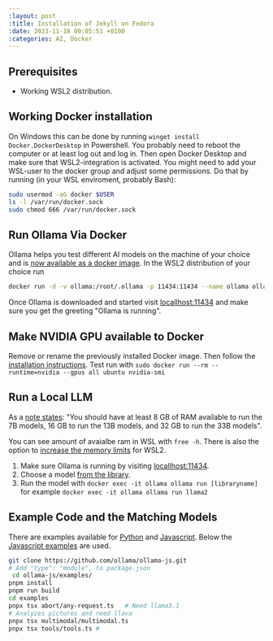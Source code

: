 ```yaml
--- 
:layout: post
:title: Installation of Jekyll on Fedora
:date: 2023-11-18 00:05:51 +0100
:categories: AI, Docker
---
```


## Prerequisites

* Working WSL2 distribution.

## Working Docker installation

On Windows this can be done by running `winget install Docker.DockerDesktop` in Powershell.
You probably need to reboot the computer or at least log out and log in.
Then open Docker Desktop and make sure that WSL2-integration is activated.
You might need to add your WSL-user to the docker group and adjust some permissions.
Do that by running (in your WSL enviroment, probably Bash):

```sh
sudo usermod -aG docker $USER
ls -l /var/run/docker.sock
sudo chmod 666 /var/run/docker.sock
```

## Run Ollama Via Docker

Ollama helps you test different AI models on the machine of your choice and is
[now available as a docker image](https://ollama.com/blog/ollama-is-now-available-as-an-official-docker-image).
In the WSL2 distribution of your choice run

```sh
docker run -d -v ollama:/root/.ollama -p 11434:11434 --name ollama ollama/ollama
```

Once Ollama is downloaded and started visit <locallhost:11434> and make sure you get the greeting "Ollama is running".

## Make NVIDIA GPU available to Docker

Remove or rename the previously installed Docker image. Then follow the [installation instructions](https://docs.nvidia.com/datacenter/cloud-native/container-toolkit/latest/install-guide.html#installing-with-apt). Test run with `sudo docker run --rm --runtime=nvidia --gpus all ubuntu nvidia-smi`

## Run a Local LLM

As a [note states](https://github.com/ollama/ollama): "You should have at least 8 GB of RAM available to run the 7B models, 16 GB to run the 13B models, and 32 GB to run the 33B models".

You can see amount of avaialbe ram in WSL with `free -h`. There is also the option to
[increase the memory limits]( https://fizzylogic.nl/2023/01/05/how-to-configure-memory-limits-in-wsl2) for WSL2.

1. Make sure Ollama is running by visiting <locallhost:11434>. 
2. Choose a model [from the library](https://ollama.com/library).
3. Run the model with `docker exec -it ollama ollama run [libraryname]` for example
`docker exec -it ollama ollama run llama2`

## Example Code and the Matching Models

There are examples available for
[Python](https://github.com/ollama/ollama-python/blob/main/examples/tools/main.py)
and [Javascript](https://github.com/ollama/ollama-js).
Below the [Javascript examples](https://github.com/ollama/ollama-js/blob/main/examples/tools/tools.ts) are used.

```sh
git clone https://github.com/ollama/ollama-js.git
# Add "type": "module", to package.json
 cd ollama-js/examples/
pnpm install
pnpm run build
cd examples
pnpx tsx abort/any-request.ts   # Need llama3.1
# Analyzes pictures and need llava
pnpx tsx multimodal/multimodal.ts
pnpx tsx tools/tools.ts # 
```
